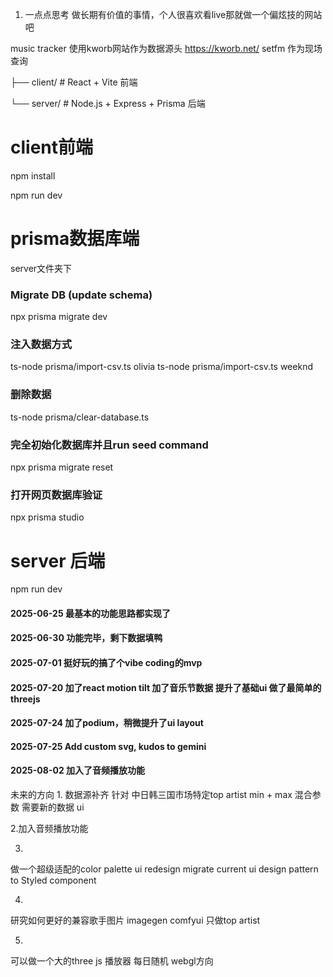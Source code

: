 
1. 一点点思考 做长期有价值的事情，个人很喜欢看live那就做一个偏炫技的网站吧

music tracker
使用kworb网站作为数据源头 https://kworb.net/
setfm 作为现场查询


├── client/      # React + Vite 前端

└── server/      # Node.js + Express + Prisma 后端


# client前端
npm install  

npm run dev


# prisma数据库端
server文件夹下
### Migrate DB (update schema)
npx prisma migrate dev

### 注入数据方式
ts-node prisma/import-csv.ts olivia
ts-node prisma/import-csv.ts weeknd

### 删除数据
ts-node prisma/clear-database.ts

### 完全初始化数据库并且run seed command
npx prisma migrate reset

### 打开网页数据库验证
npx prisma studio

# server 后端
npm run dev



#### 2025-06-25 最基本的功能思路都实现了
#### 2025-06-30 功能完毕，剩下数据填鸭
#### 2025-07-01 挺好玩的搞了个vibe coding的mvp
#### 2025-07-20 加了react motion tilt 加了音乐节数据 提升了基础ui 做了最简单的threejs

#### 2025-07-24 加了podium，稍微提升了ui layout
#### 2025-07-25 Add custom svg, kudos to gemini
#### 2025-08-02 加入了音频播放功能

未来的方向
1.
数据源补齐
针对 中日韩三国市场特定top artist min + max 混合参数 
需要新的数据 ui

2.加入音频播放功能

3.
做一个超级适配的color palette ui redesign
migrate current ui design pattern to Styled component

4.
研究如何更好的兼容歌手图片  imagegen comfyui 只做top artist

5.
可以做一个大的three js 播放器 每日随机 webgl方向

